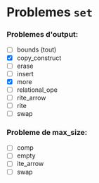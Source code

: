 # Problemes `set`

### Problemes d'output:

- [ ] bounds (tout)
- [x] copy_construct
- [ ] erase
- [ ] insert
- [x] more
- [ ] relational_ope
- [ ] rite_arrow
- [ ] rite
- [ ] swap

### Probleme de max_size:

- [ ] comp
- [ ] empty
- [ ] ite_arrow
- [ ] swap